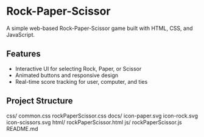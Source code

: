 # Rock-Paper-Scissor

A simple web-based Rock-Paper-Scissor game built with HTML, CSS, and JavaScript.

## Features

- Interactive UI for selecting Rock, Paper, or Scissor
- Animated buttons and responsive design
- Real-time score tracking for user, computer, and ties

## Project Structure
css/ common.css rockPaperScissor.css docs/ icon-paper.svg icon-rock.svg icon-scissors.svg html/ rockPaperScissor.html js/ rockPaperScissor.js README.md

